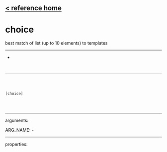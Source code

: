 [< reference home](ceammc_lib.html)
---

# choice


best match of list (up to 10 elements) to templates

---

-
<br>


---


```



[choice]


            
```

---
arguments:

ARG_NAME: -<br>

---
properties:


